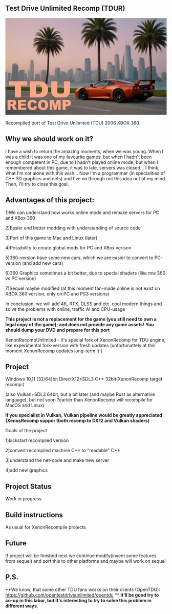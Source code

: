 ## Test Drive Unlimited Recomp (TDUR)
<p align="center">
<img src="https://raw.githubusercontent.com/testdriveupgrade/TDU_rev/refs/heads/main/tdur2.jpg" width="512"/>
 </p>
Recompiled port of Test Drive Unlimited (TDU) 2006 XBOX 360. 

## Why we should work on it?
I have a wish to return the amazing moments, when we was young.
When I was a child it was one of my favourite games, but when I hadn't been enough competent in PC, due to I hadn't played online mode,
but when I remembered about this game, it was to late, servers was closed...
I think, what I'm not alone with this wish...
Now I'm a programmer (in specialities of C++ 3D graphics and nets) and I've no through out this idea out of my mind. 
Then, I'll try to close this goal.

## Advantages of this project:
1)We can understand how works online mode and remake servers for PC and XBox 360

2)Easier and better modding with understanding of source code

3)Port of this game to Mac and Linux (later)

4)Possibility to create global mods for PC and XBox verison 

5)360-version have some new cars, which we are easier to convert to PC-version (and add new cars)

6)360 Graphics sometimes a bit better, due to special shaders (like mw 360 vs PC version)

7)Sequel maybe modified (at this moment fan-made online is not exist on XBOX 360 version, only on PC and PS3 versions) 

In conclusion, we will add 4K, RTX, DLSS and etc. cool modern things and solve the problems with online, traffic AI and CPU-usage

**This project is not a replacement for the game (you still need to own a legal copy of the game); and does not provide any game assets!**
**You should dump your DVD and prepare for this port**

XenonRecompUnlimited - it's special fork of XenonRecomp for TDU engine, like experimental fork-version with fresh updates
 (unfortunattely at this moment XenonRecomp updates long-term :( )

## Project 
Windows 10,11 (32/64)bit
DirectX12+SDL3 C++ 32bit(XenonRecomp target recomp:)

(also Vulkan+SDL3 64bit, but a bit later (and maybe Rust as alternative language), but not soon ?earlier than XenonRecomp will recompile for MacOS and Linux)

**If you specialist in Vulkan, Vulkan pipeline would be greatly appreciated (XenosRecomp suppor tboth recomp to DX12 and Vulkan shaders)**

Goals of the project 

1)kickstart recompiled version

2)convert recompiled machine C++ to "readable" C++

3)understand the net-code and make new server

4)add new graphics

## Project Status
Work in progress.

## Build instructions
As usual for XenonRecompile projects

## Future
If project will be finished next we continue modify(invent some features from sequel) and port 
this to other platforms and maybe will work on sequel

## P.S.
**We know, that some other TDU fans works on their clients (OpenTDU): https://github.com/opentestdriveunlimited/opentdu **
**It'll be good try to co-op in this labor, but It's interesting to try to solve this problem in different ways.**
